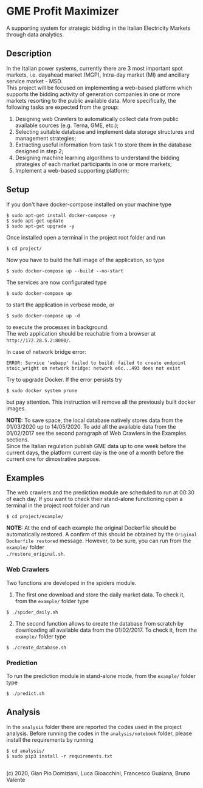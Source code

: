 # GME Profit Maximizer
A supporting system for strategic bidding in the Italian Electricity Markets through data analytics.

## Description
In the Italian power systems, currently there are 3 most important spot markets, i.e. dayahead market (MGP), Intra-day market (MI) and ancillary service market - MSD.  
This project will be focused on implementing a web-based platform which supports the bidding activity of generation companies in one or more markets resorting to the public available data. 
More specifically, the following tasks are expected from the group:  
1. Designing web Crawlers to automatically collect data from public available sources (e.g. Terna, GME, etc.);  
2. Selecting suitable database and implement data storage structures and management strategies;  
3. Extracting useful information from task 1 to store them in the database designed in step 2;  
4. Designing machine learning algorithms to understand the bidding strategies of each market participants in one or more markets;  
5. Implement a web-based supporting platform;

## Setup
If you don't have docker-compose installed on your machine type  
```
$ sudo apt-get install docker-compose -y
$ sudo apt-get update
$ sudo apt-get upgrade -y
```  
Once installed open a terminal in the project root folder and run  
```
$ cd project/
```  
Now you have to build the full image of the application, so type  
```
$ sudo docker-compose up --build --no-start
```  
The services are now configurated type  
```  
$ sudo docker-compose up 
```  
to start the application in verbose mode, or  
```  
$ sudo docker-compose up -d
```  
to execute the processes in background.  
The web application should be reachable from a browser at ```http://172.28.5.2:8000/```.  

In case of network bridge error:
``` 
ERROR: Service 'webapp' failed to build: failed to create endpoint stoic_wright on network bridge: network e6c...493 does not exist
``` 
Try to upgrade Docker. If the error persists try
``` 
$ sudo docker system prune
``` 
but pay attention. This instruction will remove all the previously built docker images.

**NOTE:** To save space, the local database natively stores data from the 01/03/2020 up to 14/05/2020. To add all the available data from the 01/02/2017 see the second paragraph of Web Crawlers in the Examples sections.  
Since the Italian regulation publish GME data up to one week before the current days, the platform current day is the one of a month before the current one for dimostrative purpose.

## Examples
The web crawlers and the prediction module are scheduled to run at 00:30 of each day. If you want to check their stand-alone functioning open a terminal in the project root folder and run  
```
$ cd project/example/
```   
**NOTE:** At the end of each example the original Dockerfile should be automatically restored. A confirm of this should be obtained by the ```Original Dockerfile restored``` message. However, to be sure, you can run from the ```example/``` folder  
```./restore_original.sh```.

### Web Crawlers
Two functions are developed in the spiders module.  
1. The first one download and store the daily market data. To check it, from the ```example/``` folder type

```
$ ./spider_daily.sh
```

2. The second function allows to create the database from scratch by downloading all available data from the 01/02/2017. To check it, from the ```example/``` folder type  

```
$ ./create_database.sh
```

### Prediction
To run the prediction module in stand-alone mode, from the ```example/``` folder type  

```
$ ./predict.sh
```

## Analysis
In the ```analysis``` folder there are reported the codes used in the project analysis.
Before running the codes in the ```analysis/notebook``` folder, please install
the requirements by running
```
$ cd analysis/
$ sudo pip3 install -r requirements.txt
```

## 
(c) 2020, Gian Pio Domiziani, Luca Gioacchini, Francesco Guaiana, Bruno Valente

